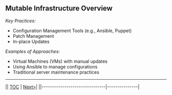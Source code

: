 ## Mutable Infrastructure Overview

_Key Practices:_

*   Configuration Management Tools (e.g., Ansible, Puppet)
*   Patch Management
*   In-place Updates

_Examples of Approaches:_

*   Virtual Machines (VMs) with manual updates
*   Using Ansible to manage configurations
*   Traditional server maintenance practices

---
|| [TOC](toc.md)  | [Next>](s2.md)|
||-------------------------------|---------------|
<!-- pagebreak -->
